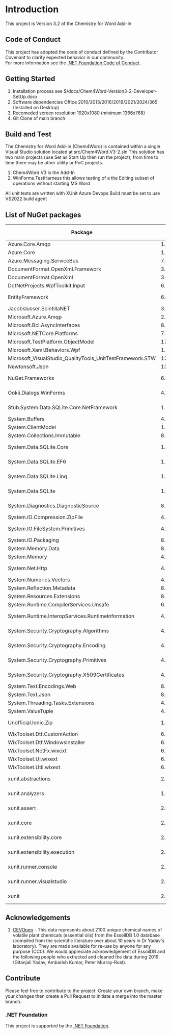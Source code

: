 # Introduction 
This project is Version 3.2 of the Chemistry for Word Add-In

## Code of Conduct
This project has adopted the code of conduct defined by the Contributor Covenant to clarify expected behavior in our community.<br>
For more information see the [.NET Foundation Code of Conduct](https://dotnetfoundation.org/code-of-conduct). 

## Getting Started
1.	Installation process see $/docs/Chem4Word-Version3-2-Developer-SetUp.docx
2.	Software dependencies Office 2010/2013/2016/2019/2021/2024/365 (Installed on Desktop)
3.	Recomeded screen resolution 1920x1080 (minimum 1366x768)
4.	Git Clone of main branch

## Build and Test
The Chemistry for Word Add-in (Chem4Word) is contained within a single Visual Studio solution located at src/Chem4Word.V3-2.sln
This solution has two main projects (use Set as Start Up then run the project), from time to time there may be other utility or PoC projects.
1. Chem4Word.V3 is the Add-In
2. WinForms.TestHarness this allows testing of a the Editing subset of operations without starting MS Word

All unit tests are written with XUnit
Azure Devops Build must be set to use VS2022 build agent

## List of NuGet packages
| Package | Version | Licence | Reference Count |
|--|--|--|--|
|Azure.Core.Amqp|1.3.1|MIT|2|
|Azure.Core|1.44.0|MIT|2|
|Azure.Messaging.ServiceBus|7.18.2|MIT|2|
|DocumentFormat.OpenXml.Framework|3.1.0|MIT|2|
|DocumentFormat.OpenXml|3.1.0|MIT|2|
|DotNetProjects.WpfToolkit.Input|6.1.94|MS-PL|1|
|EntityFramework|6.5.1|Apache-2.0|2|
|Jacobslusser.ScintillaNET|3.6.3|MIT|1|
|Microsoft.Azure.Amqp|2.6.9|MIT|2|
|Microsoft.Bcl.AsyncInterfaces|8.0.0|MIT|2|
|Microsoft.NETCore.Platforms|7.0.4|MIT|2|
|Microsoft.TestPlatform.ObjectModel|17.11.1|MIT|1|
|Microsoft.Xaml.Behaviors.Wpf|1.1.135|MIT|1|
|Microsoft_VisualStudio_QualityTools_UnitTestFramework.STW|12.0.21005.1|Microsoft|1|
|Newtonsoft.Json|13.0.3|MIT|15|
|NuGet.Frameworks|6.11.1|Apache 2.0|1|
|Ookii.Dialogs.WinForms|4.0.0|Public Domain|1|
|Stub.System.Data.SQLite.Core.NetFramework|1.0.119.0|Public Domain|2|
|System.Buffers|4.5.1|MIT|4|
|System.ClientModel|1.2.0|MIT|2|
|System.Collections.Immutable|8.0.0|MIT|2|
|System.Data.SQLite.Core|1.0.119.0|Public Domain|2|
|System.Data.SQLite.EF6|1.0.119.0|Public Domain|2|
|System.Data.SQLite.Linq|1.0.119.0|Public Domain|2|
|System.Data.SQLite|1.0.119.0|Public Domain|2|
|System.Diagnostics.DiagnosticSource|8.0.1|Public Domain|2|
|System.IO.Compression.ZipFile|4.3.0|MIT|1|
|System.IO.FileSystem.Primitives|4.3.0|MS-.NET-Library|2|
|System.IO.Packaging|8.0.1|MIT|2|
|System.Memory.Data|8.0.1|MIT|2|
|System.Memory|4.5.5|MIT|4|
|System.Net.Http|4.3.4|MS-.NET-Library|9|
|System.Numerics.Vectors|4.5.0|MIT|4|
|System.Reflection.Metadata|8.0.1|MIT|1|
|System.Resources.Extensions|8.0.0|MIT|1|
|System.Runtime.CompilerServices.Unsafe|6.0.0|MIT|4|
|System.Runtime.InteropServices.RuntimeInformation|4.3.0|MS-.NET-Library|2|
|System.Security.Cryptography.Algorithms|4.3.1|MS-.NET-Library|9|
|System.Security.Cryptography.Encoding|4.3.0|MS-.NET-Library|9|
|System.Security.Cryptography.Primitives|4.3.0|MS-.NET-Library|9|
|System.Security.Cryptography.X509Certificates|4.3.2|MS-.NET-Library|9|
|System.Text.Encodings.Web|8.0.0|MIT|2|
|System.Text.Json|8.0.5|MIT|2|
|System.Threading.Tasks.Extensions|4.5.4|MIT|2|
|System.ValueTuple|4.5.0|MIT|6|
|Unofficial.Ionic.Zip|1.9.1.8|Unknown ?|3|
|WixToolset.Dtf.CustomAction|6.0.2|OSI|1|
|WixToolset.Dtf.WindowsInstaller|6.0.2|OSI|1|
|WixToolset.NetFx.wixext|6.0.2|OSI|1|
|WixToolset.UI.wixext|6.0.2|OSI|1|
|WixToolset.Util.wixext|6.0.2|OSI|1|
|xunit.abstractions|2.0.3|Apache-2.0|1|
|xunit.analyzers|1.16.0|Apache-2.0|1|
|xunit.assert|2.9.2|Apache-2.0|1|
|xunit.core|2.9.2|Apache-2.0|1|
|xunit.extensibility.core|2.9.2|Apache-2.0|1|
|xunit.extensibility.execution|2.9.2|Apache-2.0|1|
|xunit.runner.console|2.9.2|Apache-2.0|1|
|xunit.runner.visualstudio|2.8.2|Apache-2.0|1|
|xunit|2.9.2|Apache-2.0|1|

## Acknowledgements
1. [CEVOpen](https://github.com/petermr/CEVOpen) - This data represents about 2100 unique chemical names of volatile plant chemicals (essential oils) from the EssoilDB 1.0 database (compiled from the scientific literature over about 10 years in Dr Yadav's laboratory). They are made available for re-use by anyone for any purpose (CC0). We would appreciate acknowledgement of EssoilDB and the following people who extracted and cleaned the data during 2019. (Gitanjali Yadav, Ambarish Kumar, Peter Murray-Rust).

## Contribute
Please feel free to contribute to the project.
Create your own branch, make your changes then create a Pull Request to initiate a merge into the master branch.

### .NET Foundation
This project is supported by the [.NET Foundation](https://dotnetfoundation.org).

